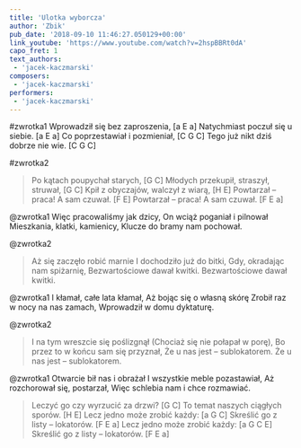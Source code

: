 ```yaml
---
title: 'Ulotka wyborcza'
author: 'Zbik'
pub_date: '2018-09-10 11:46:27.050129+00:00'
link_youtube: 'https://www.youtube.com/watch?v=2hspBBRt0dA'
capo_fret: 1
text_authors:
 - 'jacek-kaczmarski'
composers:
 - 'jacek-kaczmarski'
performers:
 - 'jacek-kaczmarski'
---
```


#zwrotka1
Wprowadził się bez zaproszenia, [a E a]
Natychmiast poczuł się u siebie. [a E a]
Co poprzestawiał i pozmieniał, [C G C]
Tego już nikt dziś dobrze nie wie. [C G C]

#zwrotka2
>Po kątach poupychał starych, [G C]
>Młodych przekupił, straszył, struwał, [G C]
>Kpił z obyczajów, walczył z wiarą, [H E]
>Powtarzał – praca! A sam czuwał. [F E]
>Powtarzał – praca! A sam czuwał. [F E a]

@zwrotka1
Więc pracowaliśmy jak dzicy,
On wciąż poganiał i pilnował
Mieszkania, klatki, kamienicy,
Klucze do bramy nam pochował.

@zwrotka2
>Aż się zaczęło robić marnie
>I dochodziło już do bitki,
>Gdy, okradając nam spiżarnię,
>Bezwartościowe dawał kwitki.
>Bezwartościowe dawał kwitki.

@zwrotka1
I kłamał, całe lata kłamał,
Aż bojąc się o własną skórę
Zrobił raz w nocy na nas zamach,
Wprowadził w domu dyktaturę.

@zwrotka2
>I na tym wreszcie się poślizgnął
>(Chociaż się nie połapał w porę),
>Bo przez to w końcu sam się przyznał,
>Że u nas jest – sublokatorem.
>Że u nas jest – sublokatorem.

@zwrotka1
Otwarcie bił nas i obrażał
I wszystkie meble pozastawiał,
Aż rozchorował się, postarzał,
Więc schlebia nam i chce rozmawiać.

>Leczyć go czy wyrzucić za drzwi? [G C]
>To temat naszych ciągłych sporów. [H E]
>Lecz jedno może zrobić każdy: [a G C]
>Skreślić go z listy – lokatorów. [F E a]
>Lecz jedno może zrobić każdy: [a G C E]
>Skreślić go z listy – lokatorów. [F E a]